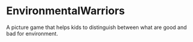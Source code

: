 # EnvironmentalWarriors
A picture game that helps kids to distinguish between what are good and bad for environment. 
